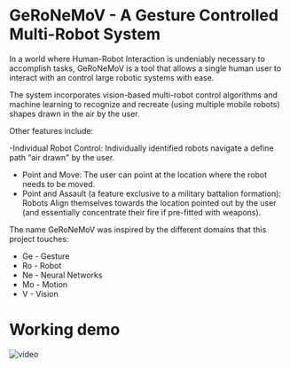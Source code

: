 # GeRoNeMoV - A Gesture Controlled Multi-Robot System

In a world where Human-Robot Interaction is undeniably necessary to accomplish tasks, GeRoNeMoV is a tool that allows a single human user to interact with an control large robotic systems with ease. 

The system incorporates vision-based multi-robot control algorithms and machine learning to recognize and recreate (using multiple mobile robots) shapes drawn in the air by the user. 

Other features include:

-Individual Robot Control: Individually identified robots navigate a define path "air drawn" by the user.
- Point and Move: The user can point at the location where the robot needs to be moved.
- Point and Assault (a feature exclusive to a military battalion formation): Robots Align themselves towards the location pointed out by the user (and essentially concentrate their fire if pre-fitted with weapons).

The name GeRoNeMoV was inspired by the different domains that this project touches:
* Ge - Gesture
* Ro - Robot
* Ne - Neural Networks
* Mo - Motion
* V - Vision

# Working demo
![video](https://www.youtube.com/watch?v=bFPOc5xBzBI&feature=youtu.be)
